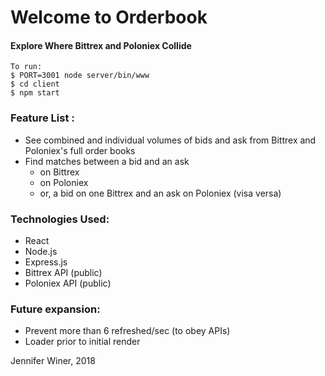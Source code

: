 # Welcome to Orderbook
#### Explore Where Bittrex and Poloniex Collide

```
To run:
$ PORT=3001 node server/bin/www
$ cd client
$ npm start
```


### Feature List :
- See combined and individual volumes of bids and ask from Bittrex and Poloniex's full order books
- Find matches between a bid and an ask
  - on Bittrex
  - on Poloniex
  - or, a bid on one Bittrex and an ask on Poloniex (visa versa)


### Technologies Used:
- React
- Node.js
- Express.js
- Bittrex API (public)
- Poloniex API (public)

### Future expansion:
- Prevent more than 6 refreshed/sec (to obey APIs)
- Loader prior to initial render

Jennifer Winer, 2018
